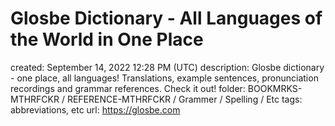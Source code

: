 # Glosbe Dictionary - All Languages of the World in One Place

created: September 14, 2022 12:28 PM (UTC)
description: Glosbe dictionary - one place, all languages! Translations, example sentences, pronunciation recordings and grammar references. Check it out!
folder: BOOKMRKS-MTHRFCKR / REFERENCE-MTHRFCKR / Grammer / Spelling / Etc
tags: abbreviations, etc
url: https://glosbe.com